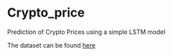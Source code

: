# Crypto_price
Prediction of Crypto Prices using a simple LSTM model

The dataset can be found [here](https://www.kaggle.com/datasets/sudalairajkumar/cryptocurrencypricehistory)
